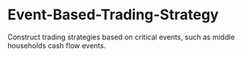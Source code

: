 # Event-Based-Trading-Strategy
Construct trading strategies based on critical events, such as middle households cash flow events.
